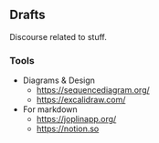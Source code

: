 ## Drafts

Discourse related to stuff.

### Tools

- Diagrams & Design
    - https://sequencediagram.org/
    - https://excalidraw.com/
- For markdown
    - https://joplinapp.org/ 
    - https://notion.so